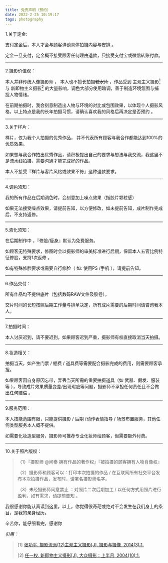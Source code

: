```yaml
---
title: 免责声明（预约）
date: 2022-2-25 10:19:17
tags: photography
---
```


1.关于定金:

支付定金后，本人才会与顾客详谈具体拍摄内容与安排 。

定金一旦支付，定金概不接受顾客任何理由退款，只接受支付宝或微信转账付款。

------

2.摄影价值观：

本人并非传统人像摄影师 ， 本人也不擅长拍摄~~糖水片~~ ，作品受到 主观主义摄影[<sup>1</sup>](#refer-anchor-1) 与 新即物主义摄影[<sup>2</sup>](#refer-anchor-2)   的大量影响，调色大部分使用暗调，善于制造环境氛围与捕捉人物情绪。

在前期拍摄时，我会刻意制造出人物与环境的对比或包围效果，以体现个人摄影风格，以上特点是我的长年拍摄习惯，请确认喜欢我的风格后再决定是否预约 。

------

3.关于样片：

样片，仅为我个人拍摄的优秀作品， 并不代表所有顾客与我合作都能达到100%的优质效果。

如果想与我合作拍出优秀作品，请积极提出自己的要求与想法与我交流，我这里不是流水线拍摄，需要沟通才能完成好的作品。

本人不接受『样片与客片风格或效果不符』这种退款要求。

------

4.调色须知：

我的所有作品在后期调色时，会刻意加上噪点效果（指胶片颗粒感）

如果无法接受噪点效果，请提前告知，以方便修改，如未提前告知，成片制作完成后，不支持返修。

------

5.液化须知：

在后期制作中 ，『修脸/瘦身』默认为免费服务。

如顾客无特殊要求，修图时会以摄影师的审美标准进行后期，保留本人五官比例特征修脸，支持1次返修 。

如有特殊修脸要求或需要自行修脸（ 如: 使用PS /手机 ），请提前告知。

------

6.作品交付：

所有作品均不提供底片（包括数码RAW文件及胶卷）。

交片时间的长短按照后期工作量与排单决定，所有成片需要的后期时间请咨询我本人。

------

7.拍摄时间：

本人讨厌迟到，请不要迟到，如果顾客迟到严重，摄影师有权直接取消当天拍摄。

------

8.妆造相关：

拍摄当天，如产生门票 / 棚费 / 道具费等需要配合摄影完成的费用，则需要顾客承担。

如果顾客因自身原因忘带，弄丢当天所需的重要拍摄道具（如 武器、假发、服装等 ），导致成片效果质量变差/出现瑕疵等问题，摄影师不承担任何责任且不会做出任何赔偿 。

------

9.服务范围：

本人技能范围有限，只能提供摄影 / 后期 /动作表情指导 / 场景布置服务，其他任何类型服务本人概不提供。

如需要化妆造型服务，摄影师可推荐专业化妆师给顾客，但需要额外付费。

------

10.关于照片版权：

> （1）『摄影师 @间奏 拥有作品的著作权』『被拍摄的顾客拥有人物肖像权』
>
> （2）摄影师和顾客可以：打印本次拍摄的作品 / 在互联网所有社交平台发布本次拍摄作品，发布时，请署名摄影师名字。
>
> （3）未经摄影师同意禁止 ：对照片二次后期加工 / 以任何方式用照片进行盈利，如有需求，请提前告知 。

我很感谢你能认真读到这里，以上，你觉得很奇葩或绝对不会发生在我们身上的条目，是我的亲身经历。

辛苦你，能仔细看完，感谢你



*引用：*

> <div id="refer-anchor-1"></div>
>
> [1] [张功平. 摄影流派(12)主观主义摄影[J]. 摄影与摄像, 2014(3):1.](https://xueshu.baidu.com/usercenter/paper/show?paperid=65799881caa3e301e6d050176ec07fd4&site=xueshu_se)
>
> <div id="refer-anchor-2"></div>
>
> [2] [任一权. 新即物主义摄影[J]. 大众摄影：上半月, 2004(10):1.](https://xueshu.baidu.com/usercenter/paper/show?paperid=187g0g5022630g50yy390tf05f662270)



